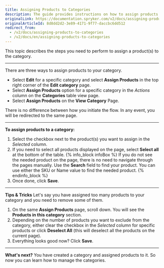 ```yaml
---
title: Assigning Products to Categories
description: The guide provides instructions on how to assign products to the category in the Back Office.
originalLink: https://documentation.spryker.com/v2/docs/assigning-products-to-categories
originalArticleId: 8d8dd2d2-3e89-4171-9f77-daccbc6dd512
redirect_from:
  - /v2/docs/assigning-products-to-categories
  - /v2/docs/en/assigning-products-to-categories
---
```


This topic describes the steps you need to perform to assign a product(s) to the category.
***
There are three ways to assign products to your category. 

* Select **Edit** for a specific category and select **Assign Products** in the top right corner of the **Edit category** page.
* Select **Assign Products** option for a specific category in the _Actions_ column on the **Categories** table view page.
* Select **Assign Products** on the **View Category** Page.

There is no difference between how you initiate the flow. In any event, you will be redirected to the same page.
***
**To assign products to a category:**
1. Select the checkbox next to the product(s) you want to assign in the _Selected_ column.
2. If you need to select all products displayed on the page, select **Select all** at the bottom of the table. 
    {% info_block infoBox %}
If you do not see the needed product on the page, there is no need to navigate through the pages manually. Use the **Search** field to find your product. You can use either the SKU or Name value to find the needed product.
{% endinfo_block %}
3. Once done, click **Save**.

* * *
**Tips & Tricks**
Let's say you have assigned too many products to your category and you need to remove some of them. 
1. On the same **Assign Products** page, scroll down. You will see the **Products in this category** section. 
2. Depending on the number of products you want to exclude from the category, either clear the checkbox in the _Selected_ column for specific products or click **Deselect All** (this will deselect all the products on the current page). 
3. Everything looks good now? Click **Save**.

***
**What's next?**
You have created a category and assigned products to it. So now you can learn how to manage the categories.
